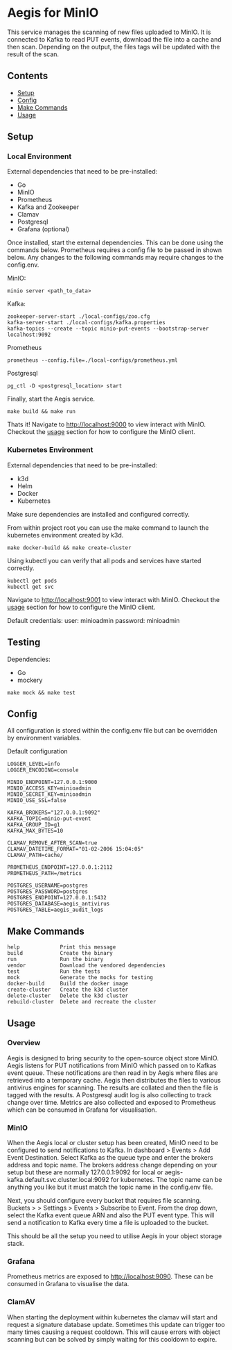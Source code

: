 # Aegis for MinIO

This service manages the scanning of new files uploaded to MinIO. It is connected to Kafka to read PUT events, download the file into a cache and then scan. Depending on the output, the files tags will be updated with the result of the scan.

## Contents

- [Setup](#setup)
- [Config](#config)
- [Make Commands](#make-commands)
- [Usage](#usage)

## Setup

### Local Environment

External dependencies that need to be pre-installed:

- Go
- MinIO
- Prometheus
- Kafka and Zookeeper
- Clamav
- Postgresql
- Grafana (optional)

Once installed, start the external dependencies. This can be done using the
commands below. Prometheus requires a config file to be passed in shown below.
Any changes to the following commands may require changes to the config.env.

MinIO:

```console
minio server <path_to_data>
```

Kafka:

```console
zookeeper-server-start ./local-configs/zoo.cfg
kafka-server-start ./local-configs/kafka.properties
kafka-topics --create --topic minio-put-events --bootstrap-server localhost:9092
```

Prometheus

```console
prometheus --config.file=./local-configs/prometheus.yml
```

Postgresql

```console
pg_ctl -D <postgresql_location> start
```

Finally, start the Aegis service.

```console
make build && make run
```

Thats it! Navigate to [http://localhost:9000](http://localhost:9000) to view
interact with MinIO. Checkout the [usage](#usage) section for how to configure the MinIO client.

### Kubernetes Environment

External dependencies that need to be pre-installed:

- k3d
- Helm
- Docker
- Kubernetes

Make sure dependencies are installed and configured correctly.

From within project root you can use the make command to launch the kubernetes environment created by k3d.

```console
make docker-build && make create-cluster
```

Using kubectl you can verify that all pods and services have started correctly.

```console
kubectl get pods
kubectl get svc
```

Navigate to [http://localhost:9001](http://localhost:9001) to view interact with
MinIO. Checkout the [usage](#usage) section for how to configure the MinIO client.

Default credentials:
user: minioadmin
password: minioadmin

## Testing

Dependencies:

- Go
- mockery

```console
make mock && make test
```

## Config

All configuration is stored within the config.env file but can be overridden by environment variables.

Default configuration

```env
LOGGER_LEVEL=info
LOGGER_ENCODING=console

MINIO_ENDPOINT=127.0.0.1:9000
MINIO_ACCESS_KEY=minioadmin
MINIO_SECRET_KEY=minioadmin
MINIO_USE_SSL=false

KAFKA_BROKERS="127.0.0.1:9092"
KAFKA_TOPIC=minio-put-event
KAFKA_GROUP_ID=g1
KAFKA_MAX_BYTES=10

CLAMAV_REMOVE_AFTER_SCAN=true
CLAMAV_DATETIME_FORMAT="01-02-2006 15:04:05"
CLAMAV_PATH=cache/

PROMETHEUS_ENDPOINT=127.0.0.1:2112
PROMETHEUS_PATH=/metrics

POSTGRES_USERNAME=postgres
POSTGRES_PASSWORD=postgres
POSTGRES_ENDPOINT=127.0.0.1:5432
POSTGRES_DATABASE=aegis_antivirus
POSTGRES_TABLE=aegis_audit_logs
```

## Make Commands

```console
help             Print this message
build            Create the binary
run              Run the binary
vendor           Download the vendored dependencies
test             Run the tests
mock             Generate the mocks for testing
docker-build     Build the docker image
create-cluster   Create the k3d cluster
delete-cluster   Delete the k3d cluster
rebuild-cluster  Delete and recreate the cluster
```

## Usage

### Overview

Aegis is designed to bring security to the open-source object store MinIO. Aegis listens for PUT notifications from MinIO which passed on to Kafkas event queue. These notifications are then read in by Aegis where files are retrieved into a temporary cache. Aegis then distributes the files to various antivirus engines for scanning. The results are collated and then the file is tagged with the results. A Postgresql audit log is also collecting to track change over time. Metrics are also collected and exposed to Prometheus which can be consumed in Grafana for visualisation.

### MinIO

When the Aegis local or cluster setup has been created, MinIO need to be configured to send notifications to Kafka. In dashboard > Events > Add Event Destination. Select Kafka as the queue type and enter the brokers address and topic name. The brokers address change depending on your setup but these are normally 127.0.0.1:9092 for local or aegis-kafka.default.svc.cluster.local:9092 for kubernetes. The topic name can be anything you like but it must match the topic name in the config.env file.

Next, you should configure every bucket that requires file scanning. Buckets > <bucket> > Settings > Events > Subscribe to Event. From the drop down, select the Kafka event queue ARN and also the PUT event type. This will send a notification to Kafka every time a file is uploaded to the bucket.

This should be all the setup you need to utilise Aegis in your object storage stack.

### Grafana

Prometheus metrics are exposed to [http://localhost:9090](http://localhost:9090). These can be consumed in Grafana to visualise the data.

### ClamAV

When starting the deployment within kubernetes the clamav will start and request a signature database update. Sometimes this update can trigger too many times causing a request cooldown. This will cause errors with object scanning but can be solved by simply waiting for this cooldown to expire.

